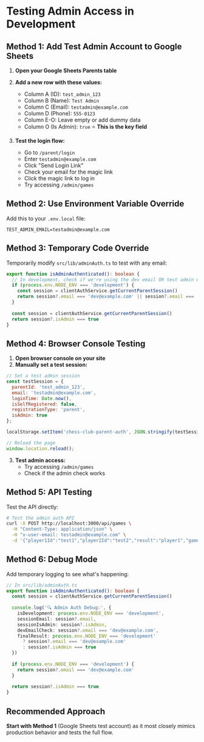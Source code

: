 # Testing Admin Access in Development

## Method 1: Add Test Admin Account to Google Sheets

1. **Open your Google Sheets Parents table**
2. **Add a new row with these values:**
   - Column A (ID): `test_admin_123`
   - Column B (Name): `Test Admin`
   - Column C (Email): `testadmin@example.com`
   - Column D (Phone): `555-0123`
   - Column E-O: Leave empty or add dummy data
   - Column O (Is Admin): `true` ⭐ **This is the key field**

3. **Test the login flow:**
   - Go to `/parent/login`
   - Enter `testadmin@example.com`
   - Click "Send Login Link"
   - Check your email for the magic link
   - Click the magic link to log in
   - Try accessing `/admin/games`

## Method 2: Use Environment Variable Override

Add this to your `.env.local` file:
```
TEST_ADMIN_EMAIL=testadmin@example.com
```

## Method 3: Temporary Code Override

Temporarily modify `src/lib/adminAuth.ts` to test with any email:

```typescript
export function isAdminAuthenticated(): boolean {
  // In development, check if we're using the dev email OR test admin email
  if (process.env.NODE_ENV === 'development') {
    const session = clientAuthService.getCurrentParentSession()
    return session?.email === 'dev@example.com' || session?.email === 'testadmin@example.com'
  }
  
  const session = clientAuthService.getCurrentParentSession()
  return session?.isAdmin === true
}
```

## Method 4: Browser Console Testing

1. **Open browser console on your site**
2. **Manually set a test session:**
```javascript
// Set a test admin session
const testSession = {
  parentId: 'test_admin_123',
  email: 'testadmin@example.com',
  loginTime: Date.now(),
  isSelfRegistered: false,
  registrationType: 'parent',
  isAdmin: true
};

localStorage.setItem('chess-club-parent-auth', JSON.stringify(testSession));

// Reload the page
window.location.reload();
```

3. **Test admin access:**
   - Try accessing `/admin/games`
   - Check if the admin check works

## Method 5: API Testing

Test the API directly:

```bash
# Test the admin auth API
curl -X POST http://localhost:3000/api/games \
  -H "Content-Type: application/json" \
  -H "x-user-email: testadmin@example.com" \
  -d '{"player1Id":"test1","player2Id":"test2","result":"player1","gameDate":"2024-01-01","gameTime":30,"gameType":"ladder"}'
```

## Method 6: Debug Mode

Add temporary logging to see what's happening:

```typescript
// In src/lib/adminAuth.ts
export function isAdminAuthenticated(): boolean {
  const session = clientAuthService.getCurrentParentSession()
  
  console.log('🔍 Admin Auth Debug:', {
    isDevelopment: process.env.NODE_ENV === 'development',
    sessionEmail: session?.email,
    sessionIsAdmin: session?.isAdmin,
    devEmailCheck: session?.email === 'dev@example.com',
    finalResult: process.env.NODE_ENV === 'development' 
      ? session?.email === 'dev@example.com' 
      : session?.isAdmin === true
  })
  
  if (process.env.NODE_ENV === 'development') {
    return session?.email === 'dev@example.com'
  }
  
  return session?.isAdmin === true
}
```

## Recommended Approach

**Start with Method 1** (Google Sheets test account) as it most closely mimics production behavior and tests the full flow.
